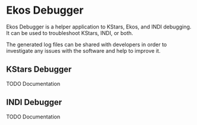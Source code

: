 # Ekos Debugger

Ekos Debugger is a helper application to KStars, Ekos, and INDI debugging. It can be used to troubleshoot KStars, INDI, or both.

The generated log files can be shared with developers in order to investigate any issues with the software and help to improve it.

## KStars Debugger

TODO Documentation

## INDI Debugger

TODO Documentation

